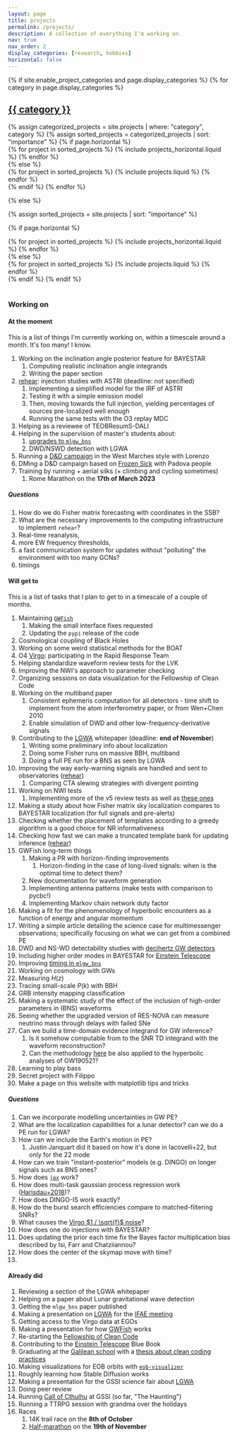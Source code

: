 ```yaml
---
layout: page
title: projects
permalink: /projects/
description: A collection of everything I'm working on.
nav: true
nav_order: 2
display_categories: [research, hobbies]
horizontal: false
---
```


<!-- pages/projects.md -->
<div class="projects">
{% if site.enable_project_categories and page.display_categories %}
  <!-- Display categorized projects -->
  {% for category in page.display_categories %}
  <a id="{{ category }}" href=".#{{ category }}">
    <h2 class="category">{{ category }}</h2>
  </a>
  {% assign categorized_projects = site.projects | where: "category", category %}
  {% assign sorted_projects = categorized_projects | sort: "importance" %}
  <!-- Generate cards for each project -->
  {% if page.horizontal %}
  <div class="container">
    <div class="row row-cols-2">
    {% for project in sorted_projects %}
      {% include projects_horizontal.liquid %}
    {% endfor %}
    </div>
  </div>
  {% else %}
  <div class="grid">
    {% for project in sorted_projects %}
      {% include projects.liquid %}
    {% endfor %}
  </div>
  {% endif %}
  {% endfor %}

{% else %}

<!-- Display projects without categories -->

{% assign sorted_projects = site.projects | sort: "importance" %}

  <!-- Generate cards for each project -->

{% if page.horizontal %}

  <div class="container">
    <div class="row row-cols-2">
    {% for project in sorted_projects %}
      {% include projects_horizontal.liquid %}
    {% endfor %}
    </div>
  </div>
  {% else %}
  <div class="grid">
    {% for project in sorted_projects %}
      {% include projects.liquid %}
    {% endfor %}
  </div>
  {% endif %}
{% endif %}
</div>

<br/>

### Working on

#### At the moment

This is a list of things I'm currently working on, within a timescale around a month.
It's too many! I know.

1. Working on the inclination angle posterior feature for BAYESTAR
   1. Computing realistic inclination angle integrands
   1. Writing the paper section
1. [rehear](/rehear): injection studies with ASTRI (deadline: not specified)
   1. Implementing a simplified model for the IRF of ASTRI
   1. Testing it with a simple emission model
   1. Then, moving towards the full injection, yielding percentages of sources pre-localized well enough
   1. Running the same tests with the O3 replay MDC
1. Helping as a reviewee of TEOBResumS-DALI
1. Helping in the supervision of master's students about:
   1. [upgrades to `mlgw_bns`](https://github.com/jacopok/mlgw_bns/issues/8)
   1. DWD/NSWD detection with LGWA
1. Running a [D&D campaign](/val_celia) in the West Marches style with Lorenzo
1. DMing a D&D campaign based on [Frozen Sick](https://www.dndbeyond.com/sources/wa/frozen-sick#FrozenSick) with Padova people
1. Training by running + aerial silks (+ climbing and cycling sometimes)
   1. Rome Marathon on the **17th of March 2023**

##### Questions

1. How do we do Fisher matrix forecasting with coordinates in the SSB?
1. What are the necessary improvements to the computing infrastructure
   to implement `rehear`?
1. Real-time reanalysis,
1. more EW frequency thresholds,
1. a fast communication system for updates without "polluting" the environment with
   too many GCNs?
1. timings

#### Will get to

This is a list of tasks that I plan to get to in a timescale of a couple of months.

1. Maintaining [`GWFish`](https://github.com/janosch314/GWFish)
   1. Making the small interface fixes requested
   1. Updating the `pypi` release of the code
1. Cosmological coupling of Black Holes
1. Working on some weird statistical methods for the BOAT
1. O4 [Virgo](/projects/Virgo): participating in the Rapid Response Team
1. Helping standardize waveform review tests for the LVK
1. Improving the NWI's approach to parameter checking
1. Organizing sessions on data visualization for the Fellowship of Clean Code
1. Working on the multiband paper
   1. Consistent ephemeris computation for all detectors - time shift to implement from the atom interferometry paper, or from Wen+Chen 2010
   1. Enable simulation of DWD and other low-frequency-derivative signals
1. Contributing to the [LGWA](/projects/LGWA) whitepaper (deadline: **end of November**)
   1. Writing some preliminary info about localization
   1. Doing some Fisher runs on massive BBH, multiband
   1. Doing a full PE run for a BNS as seen by LGWA
1. Improving the way early-warning signals are handled and sent to observatories ([rehear](/_projects/rehear))
   1. Comparing CTA slewing strategies with divergent pointing
1. Working on NWI tests
   1. Implementing more of the v5 review tests as well as [these ones](https://git.ligo.org/waveforms/1-main/-/issues/10#note_851322)
1. Making a study about how Fisher matrix sky localization compares to BAYESTAR localization (for full signals and pre-alerts)
1. Checking whether the placement of templates according to a greedy algorithm is a good choice for NR informativeness
1. Checking how fast we can make a truncated template bank for updating inference ([rehear](/_projects/rehear))
1. GWFish long-term things
   1. Making a PR with horizon-finding improvements
      1. Horizon-finding in the case of long-lived signals: when is the optimal time to detect them?
   1. New documentation for waveform generation
   1. Implementing antenna patterns (make tests with comparison to pycbc!)
   1. Implementing Markov chain network duty factor
1. Making a fit for the phenomenology of hyperbolic encounters as a function of energy and angular momentum
1. Writing a simple article detailing the science case for multimessenger observations;
   specifically focusing on what we can get from a combined PE
1. DWD and NS-WD detectability studies with [decihertz GW detectors](/_projects/LGWA)
1. Including higher order modes in BAYESTAR for [Einstein Telescope](/_projects/ET)
1. Improving [timing in `mlgw_bns`](https://github.com/jacopok/mlgw_bns/issues/47)
1. Working on cosmology with GWs
1. Measuring $H(z)$
1. Tracing small-scale $P(k)$ with BBH
1. GRB intensity mapping classification
1. Making a systematic study of the effect of the inclusion of high-order parameters
   in (BNS) waveforms
1. Seeing whether the upgraded version of RES-NOVA can measure neutrino mass through delays with failed SNe
1. Can we build a time-domain evidence integrand for GW inference?
   1. Is it somehow computable from to the SNR TD integrand with the waveform reconstruction?
   1. Can the methodology [here](https://arxiv.org/abs/2310.01544) be also applied to the hyperbolic analyses of GW190521?
1. Learning to play bass
1. Secret project with Filippo
1. Make a page on this website with matplotlib tips and tricks

##### Questions

1. Can we incorporate modelling uncertainties in GW PE?
1. What are the localization capabilities for a lunar detector? can we do a PE run for LGWA?
1. How can we include the Earth's motion in PE?
   1. Justin Janquart did it based on how it's done in Iacovelli+22, but only for the 22 mode
1. How can we train "instant-posterior" models (e.g. DINGO) on longer signals
   such as BNS ones?
1. How does [`jax`](https://jax.readthedocs.io/en/latest/notebooks/quickstart.html) work?
1. How does multi-task gaussian process regression work ([Harisdau+2018](http://arxiv.org/abs/1805.03595))?
1. How does DINGO-IS work exactly?
1. How do the burst search efficiencies compare to matched-filtering SNRs?
1. What causes the [Virgo $1 / \sqrt{f}$ noise](https://wiki.virgo-gw.eu/Commissioning/MysteryOneOverSqrtFnoise)?
1. How does one do injections with BAYESTAR?
1. Does updating the prior each time fix the Bayes factor multiplication bias described by Isi, Farr and Chatziiannou?
1. How does the center of the skymap move with time?
1.

#### Already did

1. Reviewing a section of the LGWA whitepaper
1. Helping on a paper about Lunar gravitational wave detection
1. Getting the `mlgw_bns` paper published
1. Making a presentation on [LGWA](/_projects/LGWA) for the [IFAE meeting](https://agenda.infn.it/event/34702/)
1. Getting access to the Virgo data at EGOs
1. Making a presentation for how [GWFish](https://github.com/janosch314/GWFish) works
1. Re-starting the [Fellowship of Clean Code](/_projects/FoCC)
1. Contributing to the [Einstein Telescope](/_projects/ET) Blue Book
1. Graduating at the [Galilean school](http://www.unipd-scuolagalileiana.it/) with a [thesis about clean coding practices](https://github.com/jacopok/clean-coding-thesis)
1. Making visualizations for EOB orbits with [`eob-visualizer`](https://github.com/jacopok/eob-visualizer)
1. Roughly learning how Stable Diffusion works
1. Making a presentation for the GSSI science fair about [LGWA](/_projects/LGWA)
1. Doing peer review
1. Running [Call of Cthulhu](/_projects/CoC) at GSSI (so far, "The Haunting")
1. Running a TTRPG session with grandma over the holidays
1. Races
   1. 14K trail race on the **8th of October**
   1. [Half-marathon](https://www.rome21k.com/en/21k-info-eng/) on the **19th of November**
